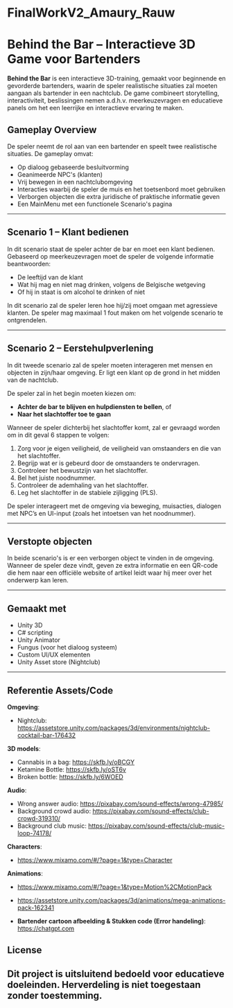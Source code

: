 # FinalWorkV2_Amaury_Rauw

# Behind the Bar – Interactieve 3D Game voor Bartenders

**Behind the Bar** is een interactieve 3D-training, gemaakt voor beginnende en gevorderde bartenders, waarin de speler realistische situaties zal moeten aangaan als bartender in een nachtclub. De game combineert storytelling, interactiviteit, beslissingen nemen a.d.h.v. meerkeuzevragen en educatieve panels om het een leerrijke en interactieve ervaring te maken.

## Gameplay Overview

De speler neemt de rol aan van een bartender en speelt twee realistische situaties. De gameplay omvat:

- Op dialoog gebaseerde besluitvorming
- Geanimeerde NPC's (klanten)
- Vrij bewegen in een nachtclubomgeving
- Interacties waarbij de speler de muis en het toetsenbord moet gebruiken
- Verborgen objecten die extra juridische of praktische informatie geven
- Een MainMenu met een functionele Scenario's pagina

---

## Scenario 1 – Klant bedienen

In dit scenario staat de speler achter de bar en moet een klant bedienen. Gebaseerd op meerkeuzevragen moet de speler de volgende informatie beantwoorden:

- De leeftijd van de klant
- Wat hij mag en niet mag drinken, volgens de Belgische wetgeving
- Of hij in staat is om alcohol te drinken of niet

In dit scenario zal de speler leren hoe hij/zij moet omgaan met agressieve klanten.
De speler mag maximaal 1 fout maken om het volgende scenario te ontgrendelen.

---

## Scenario 2 – Eerstehulpverlening

In dit tweede scenario zal de speler moeten interageren met mensen en objecten in zijn/haar omgeving. Er ligt een klant op de grond in het midden van de nachtclub.

De speler zal in het begin moeten kiezen om:

- **Achter de bar te blijven en hulpdiensten te bellen**, of
- **Naar het slachtoffer toe te gaan**

Wanneer de speler dichterbij het slachtoffer komt, zal er gevraagd worden om in dit geval 6 stappen te volgen:

1. Zorg voor je eigen veiligheid, de veiligheid van omstaanders en die van het slachtoffer.
2. Begrijp wat er is gebeurd door de omstaanders te ondervragen.
3. Controleer het bewustzijn van het slachtoffer.
4. Bel het juiste noodnummer.
5. Controleer de ademhaling van het slachtoffer.
6. Leg het slachtoffer in de stabiele zijligging (PLS).

De speler interageert met de omgeving via beweging, muisacties, dialogen met NPC’s en UI-input (zoals het intoetsen van het noodnummer).

---

## Verstopte objecten

In beide scenario's is er een verborgen object te vinden in de omgeving.
Wanneer de speler deze vindt, geven ze extra informatie en een QR-code die hem naar een officiële website of artikel leidt waar hij meer over het onderwerp kan leren.

---

## Gemaakt met

- Unity 3D
- C# scripting
- Unity Animator
- Fungus (voor het dialoog systeem)
- Custom UI/UX elementen
- Unity Asset store (Nightclub)

---

## Referentie Assets/Code

**Omgeving**:

- Nightclub: https://assetstore.unity.com/packages/3d/environments/nightclub-cocktail-bar-176432

**3D models**:

- Cannabis in a bag: https://skfb.ly/oBCGY
- Ketamine Bottle: https://skfb.ly/oST6v
- Broken bottle: https://skfb.ly/6WOED

**Audio**:

- Wrong answer audio: https://pixabay.com/sound-effects/wrong-47985/
- Background crowd audio: https://pixabay.com/sound-effects/club-crowd-319310/
- Background club music: https://pixabay.com/sound-effects/club-music-loop-74178/

**Characters**:

- https://www.mixamo.com/#/?page=1&type=Character

**Animations**:

- https://www.mixamo.com/#/?page=1&type=Motion%2CMotionPack
- https://assetstore.unity.com/packages/3d/animations/mega-animations-pack-162341

- **Bartender cartoon afbeelding & Stukken code (Error handeling)**: https://chatgpt.com

## License

## Dit project is uitsluitend bedoeld voor educatieve doeleinden. Herverdeling is niet toegestaan zonder toestemming.
